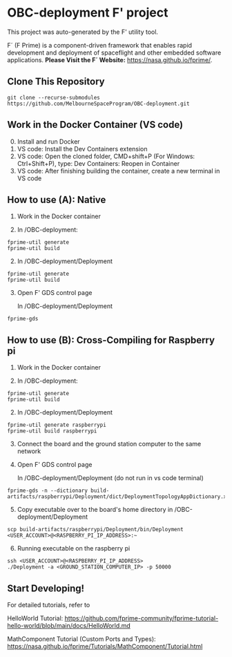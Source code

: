 # OBC-deployment F' project

This project was auto-generated by the F' utility tool. 

F´ (F Prime) is a component-driven framework that enables rapid development and deployment of spaceflight and other embedded software applications.
**Please Visit the F´ Website:** https://nasa.github.io/fprime/.

## Clone This Repository
```
git clone --recurse-submodules https://github.com/MelbourneSpaceProgram/OBC-deployment.git
```

## Work in the Docker Container (VS code)
0. Install and run Docker
1. VS code: Install the Dev Containers extension
2. VS code: Open the cloned folder, CMD+shift+P (For Windows: Ctrl+Shift+P), type: Dev Containers: Reopen in Container
3. VS code: After finishing building the container, create a new terminal in VS code

## How to use (A): Native
1. Work in the Docker container

2. In /OBC-deployment:
```
fprime-util generate
fprime-util build
```
2. In /OBC-deployment/Deployment
```
fprime-util generate 
fprime-util build
```
3. Open F' GDS control page
   
   In /OBC-deployment/Deployment
  ```
  fprime-gds
  ```

## How to use (B): Cross-Compiling for Raspberry pi
1. Work in the Docker container

2. In /OBC-deployment:
```
fprime-util generate
fprime-util build
```
2. In /OBC-deployment/Deployment
```
fprime-util generate raspberrypi
fprime-util build raspberrypi
```
3. Connect the board and the ground station computer to the same network

4. Open F' GDS control page

   In /OBC-deployment/Deployment (do not run in vs code terminal)
```
fprime-gds -n --dictionary build-artifacts/raspberrypi/Deployment/dict/DeploymentTopologyAppDictionary.xml
```
5. Copy executable over to the board's home directory
in /OBC-deployment/Deployment
```
scp build-artifacts/raspberrypi/Deployment/bin/Deployment <USER_ACCOUNT>@<RASPBERRY_PI_IP_ADDRESS>:~
```
6. Running executable on the raspberry pi
```
ssh <USER_ACCOUNT>@<RASPBERRY_PI_IP_ADDRESS>
./Deployment -a <GROUND_STATION_COMPUTER_IP> -p 50000
```

## Start Developing!
For detailed tutorials, refer to 

HelloWorld Tutorial: https://github.com/fprime-community/fprime-tutorial-hello-world/blob/main/docs/HelloWorld.md

MathComponent Tutorial (Custom Ports and Types): https://nasa.github.io/fprime/Tutorials/MathComponent/Tutorial.html
